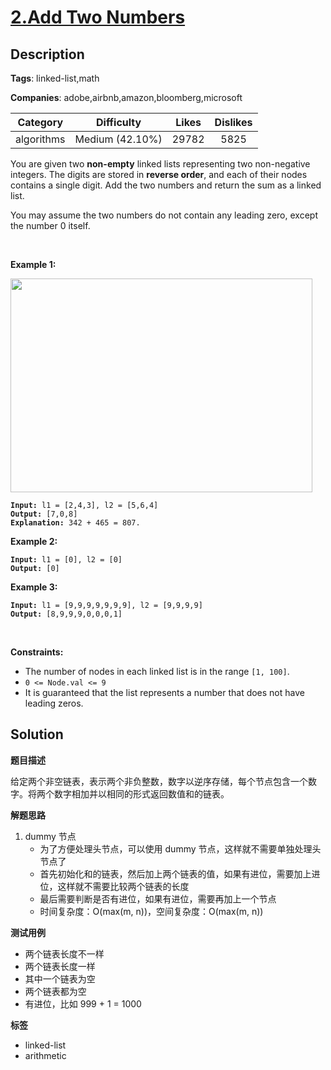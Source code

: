 # [2.Add Two Numbers](https://leetcode.com/problems/add-two-numbers/description/)

## Description

**Tags**: linked-list,math

**Companies**: adobe,airbnb,amazon,bloomberg,microsoft

|  Category  |   Difficulty    | Likes | Dislikes |
| :--------: | :-------------: | :---: | :------: |
| algorithms | Medium (42.10%) | 29782 |   5825   |

<p>You are given two <strong>non-empty</strong> linked lists representing two non-negative integers. The digits are stored in <strong>reverse order</strong>, and each of their nodes contains a single digit. Add the two numbers and return the sum&nbsp;as a linked list.</p>
<p>You may assume the two numbers do not contain any leading zero, except the number 0 itself.</p>
<p>&nbsp;</p>
<p><strong class="example">Example 1:</strong></p>
<img alt="" src="https://assets.leetcode.com/uploads/2020/10/02/addtwonumber1.jpg" style="width: 483px; height: 342px;" />
<pre><code><strong>Input:</strong> l1 = [2,4,3], l2 = [5,6,4]
<strong>Output:</strong> [7,0,8]
<strong>Explanation:</strong> 342 + 465 = 807.</code></pre>
<p><strong class="example">Example 2:</strong></p>
<pre><code><strong>Input:</strong> l1 = [0], l2 = [0]
<strong>Output:</strong> [0]</code></pre>
<p><strong class="example">Example 3:</strong></p>
<pre><code><strong>Input:</strong> l1 = [9,9,9,9,9,9,9], l2 = [9,9,9,9]
<strong>Output:</strong> [8,9,9,9,0,0,0,1]</code></pre>
<p>&nbsp;</p>
<p><strong>Constraints:</strong></p>
<ul>
  <li>The number of nodes in each linked list is in the range <code>[1, 100]</code>.</li>
  <li><code>0 &lt;= Node.val &lt;= 9</code></li>
  <li>It is guaranteed that the list represents a number that does not have leading zeros.</li>
</ul>

## Solution

**题目描述**

给定两个非空链表，表示两个非负整数，数字以逆序存储，每个节点包含一个数字。将两个数字相加并以相同的形式返回数值和的链表。

**解题思路**

1. dummy 节点
   - 为了方便处理头节点，可以使用 dummy 节点，这样就不需要单独处理头节点了
   - 首先初始化和的链表，然后加上两个链表的值，如果有进位，需要加上进位，这样就不需要比较两个链表的长度
   - 最后需要判断是否有进位，如果有进位，需要再加上一个节点
   - 时间复杂度：O(max(m, n))，空间复杂度：O(max(m, n))

**测试用例**

- 两个链表长度不一样
- 两个链表长度一样
- 其中一个链表为空
- 两个链表都为空
- 有进位，比如 999 + 1 = 1000

**标签**

- linked-list
- arithmetic
